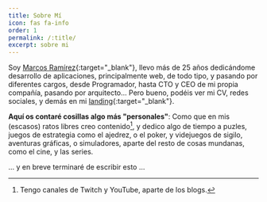 ```yaml
---
title: Sobre Mí
icon: fas fa-info
order: 1
permalink: /:title/
excerpt: sobre mi
---
```


Soy [Marcos Ramírez](https://marcosramirez.info){:target="_blank"}, llevo más de 25 años dedicándome desarrollo de aplicaciones, principalmente web, de todo tipo, y pasando por diferentes cargos, desde Programador, hasta CTO y CEO de mi propia compañía, pasando por
arquitecto...
Pero bueno, podéis ver mi CV, redes sociales, y demás en mi [landing](https://marcosramirez.info){:target="_blank"}.


**Aquí os contaré cosillas algo más "personales"**:
Como que en mis (escasos) ratos libres creo contenido[^1], y dedico algo de tiempo a puzles, juegos de estrategia como el ajedrez, o el poker, y videjuegos de sigilo, aventuras gráficas, o simuladores, aparte del resto de cosas mundanas, como el cine, y las series.

... y en breve terminaré de escribir esto ...

[^1]: Tengo canales de Twitch y YouTube, aparte de los blogs.

